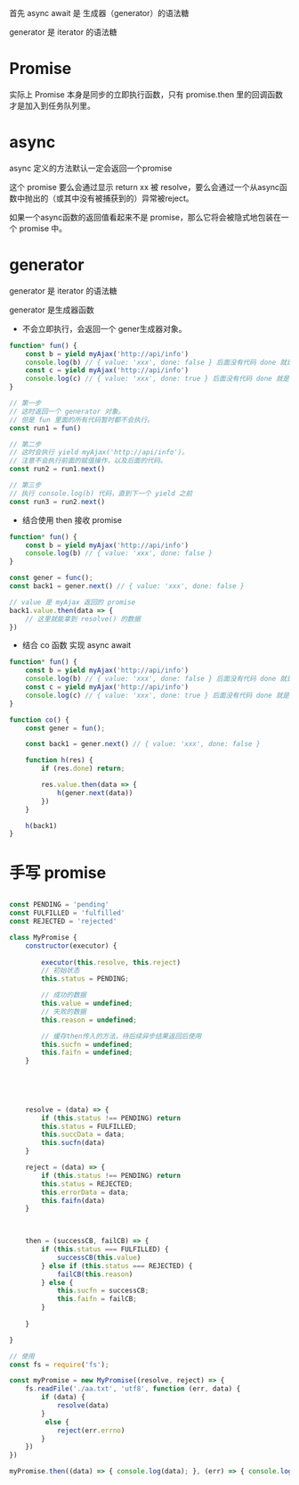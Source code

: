 首先 async await 是 生成器（generator）的语法糖

generator 是 iterator 的语法糖



# Promise

实际上 Promise 本身是同步的立即执行函数，只有 promise.then 里的回调函数才是加入到任务队列里。



# async

async 定义的方法默认一定会返回一个promise

这个 promise 要么会通过显示 return xx 被 resolve，要么会通过一个从async函数中抛出的（或其中没有被捕获到的）异常被reject。

如果一个async函数的返回值看起来不是 promise，那么它将会被隐式地包装在一个 promise 中。




# generator

generator 是 iterator 的语法糖


generator 是生成器函数


+ 不会立即执行，会返回一个 gener生成器对象。
```js
function* fun() {
    const b = yield myAjax('http://api/info')
    console.log(b) // { value: 'xxx', done: false } 后面没有代码 done 就是 true
    const c = yield myAjax('http://api/info')
    console.log(c) // { value: 'xxx', done: true } 后面没有代码 done 就是 true
}

// 第一步
// 这时返回一个 generator 对象。
// 但是 fun 里面的所有代码暂时都不会执行。
const run1 = fun()

// 第二步
// 这时会执行 yield myAjax('http://api/info')。
// 注意不会执行前面的赋值操作，以及后面的代码。
const run2 = run1.next()

// 第三步
// 执行 console.log(b) 代码，直到下一个 yield 之前
const run3 = run2.next()

```

+ 结合使用 then 接收 promise
```js
function* fun() {
    const b = yield myAjax('http://api/info')
    console.log(b) // { value: 'xxx', done: false }
}

const gener = func();
const back1 = gener.next() // { value: 'xxx', done: false }

// value 是 myAjax 返回的 promise
back1.value.then(data => {
    // 这里就能拿到 resolve() 的数据
})
```


+ 结合 co 函数 实现 async await
```js
function* fun() {
    const b = yield myAjax('http://api/info')
    console.log(b) // { value: 'xxx', done: false } 后面没有代码 done 就是 true
    const c = yield myAjax('http://api/info')
    console.log(c) // { value: 'xxx', done: true } 后面没有代码 done 就是 true
}

function co() {
    const gener = fun();

    const back1 = gener.next() // { value: 'xxx', done: false }

    function h(res) {
        if (res.done) return;

        res.value.then(data => {
            h(gener.next(data))
        })
    }

    h(back1)
}
```


# 手写 promise

```js

const PENDING = 'pending'
const FULFILLED = 'fulfilled'
const REJECTED = 'rejected'

class MyPromise {
    constructor(executor) {
        
        executor(this.resolve, this.reject)
        // 初始状态
        this.status = PENDING;

        // 成功的数据
        this.value = undefined;
        // 失败的数据
        this.reason = undefined;

        // 缓存then传入的方法，待后续异步结果返回后使用
        this.sucfn = undefined;
        this.faifn = undefined;
    }
    


    
    
    resolve = (data) => {
        if (this.status !== PENDING) return
        this.status = FULFILLED;
        this.succData = data;
        this.sucfn(data)
    }

    reject = (data) => {
        if (this.status !== PENDING) return
        this.status = REJECTED;
        this.errorData = data;
        this.faifn(data)
    }

    

    then = (successCB, failCB) => {
        if (this.status === FULFILLED) {
            successCB(this.value)
        } else if (this.status === REJECTED) {
            failCB(this.reason)
        } else {
            this.sucfn = successCB;
            this.faifn = failCB;
        }
        
    }

}

// 使用
const fs = require('fs');

const myPromise = new MyPromise((resolve, reject) => {
    fs.readFile('./aa.txt', 'utf8', function (err, data) {
        if (data) {
            resolve(data)
        }
         else {
            reject(err.errno)
        }
    })
})

myPromise.then((data) => { console.log(data); }, (err) => { console.log(err); })
```